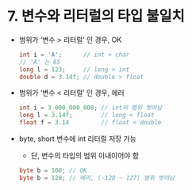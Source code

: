 # 7. 변수와 리터럴의 타입 불일치

- 범위가 ‘변수 > 리터럴’ 인 경우, OK
    
    ```java
    int i = 'A';      // int > char
    // 'A' 는 65
    long l = 123;     // long > int
    double d = 3.14f; // double > float
    ```
    
- 범위가 ‘변수 < 리터럴’ 인 경우, 에러
    
    ```java
    int i = 3_000_000_000; // int의 범위 벗어남
    long l = 3.14f;        // long < float
    float f = 3.14         // float < double
    ```
    
- byte, short 변수에 int 리터럴 저장 가능
    - 단, 변수의 타입의 범위 이내이어야 함
    
    ```java
    byte b = 100; // OK
    byte b = 128; // 에러, (-128 ~ 127) 범위 벗어남
    ```